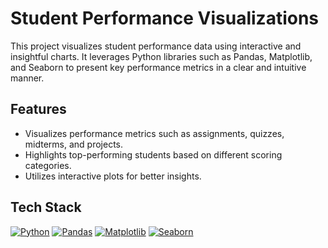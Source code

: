 # Student Performance Visualizations

This project visualizes student performance data using interactive and insightful charts. It leverages Python libraries such as Pandas, Matplotlib, and Seaborn to present key performance metrics in a clear and intuitive manner.

## Features
- Visualizes performance metrics such as assignments, quizzes, midterms, and projects.
- Highlights top-performing students based on different scoring categories.
- Utilizes interactive plots for better insights.

## Tech Stack
[![Python](https://img.shields.io/badge/Python-3776AB?style=for-the-badge&logo=python&logoColor=white)](https://www.python.org/)
[![Pandas](https://img.shields.io/badge/Pandas-150458?style=for-the-badge&logo=pandas&logoColor=white)](https://pandas.pydata.org/)
[![Matplotlib](https://img.shields.io/badge/Matplotlib-11557C?style=for-the-badge&logo=matplotlib&logoColor=white)](https://matplotlib.org/)
[![Seaborn](https://img.shields.io/badge/Seaborn-009688?style=for-the-badge&logo=seaborn&logoColor=white)](https://seaborn.pydata.org/)
